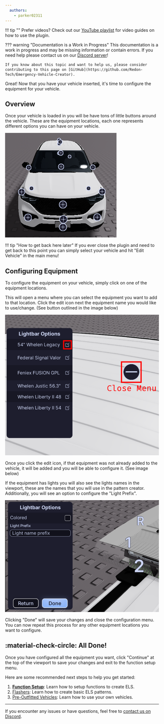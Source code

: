 ```yaml
---
  authors:
    - parker02311
---
```


!!! tip ""
    Prefer videos? Check out our [YouTube playlist](https://youtube.com/playlist?list=PL7OqW0xeBKZTbk4QMl-6v3V_x11pZBV0W&si=e_bKE-MbL-B76wQk) for video guides on how to use the plugin.


??? warning "Documentation is a Work in Progress"
    This documentation is a work in progress and may be missing information or contain errors.
    If you need help please contact us on our [Discord server](https://redon.tech/discord)!

    If you know about this topic and want to help us, please consider contributing to this page on [GitHub](https://github.com/Redon-Tech/Emergency-Vehicle-Creator).


Great! Now that you have your vehicle inserted, it's time to configure the equipment for your vehicle.

## Overview

Once your vehicle is loaded in you will be have tons of little buttons around the vehicle. 
These are the equipment locations, each one represents different options you can have on your vehicle.

![Image showing equipment locations](..//..//..//assets/img/configuration-points.png)

!!! tip "How to get back here later"
    If you ever close the plugin and need to get back to this point you can simply select your vehicle and hit "Edit Vehicle" in the main menu!


## Configuring Equipment

To configure the equipment on your vehicle, simply click on one of the equipment locations. 

This will open a menu where you can select the equipment you want to add to that location. 
Click the edit icon next the equipment name you would like to use/change. (See button outlined in the image below)

![Image showing equipment selection menu](..//..//..//assets/img/configure-equipment.png)


Once you click the edit icon, if that equipment was not already added to the vehicle, it will be added and you will be able to configure it. (See image below)

If the equipment has lights you will also see the lights names in the viewport, these are the names that you will use in the pattern creator.
Additionally, you will see an option to configure the "Light Prefix".

![Image showing equipment configuration menu](..//..//..//assets/img/equipment-config.png)

Clicking "Done" will save your changes and close the configuration menu. You can now repeat this process for any other equipment locations you want to configure.

## :material-check-circle: All Done!

Once you have configured all the equipment you want, click "Continue" at the top of the viewport to save your changes and exit to the function setup menu.

Here are some recommended next steps to help you get started:

1. **[Function Setup](..//..//els-setup/functions/setup.md)**: Learn how to setup functions to create ELS.
2. [Flashers](..//..//patterns/flashers.md): Learn how to create basic ELS patterns.
3. [Pre-Outfitted Vehicles](..//custom-vehicles/preoutfitted.md): Learn how to use your own vehicles.

---

If you encounter any issues or have questions, feel free to [contact us on Discord](https://redon.tech/discord).